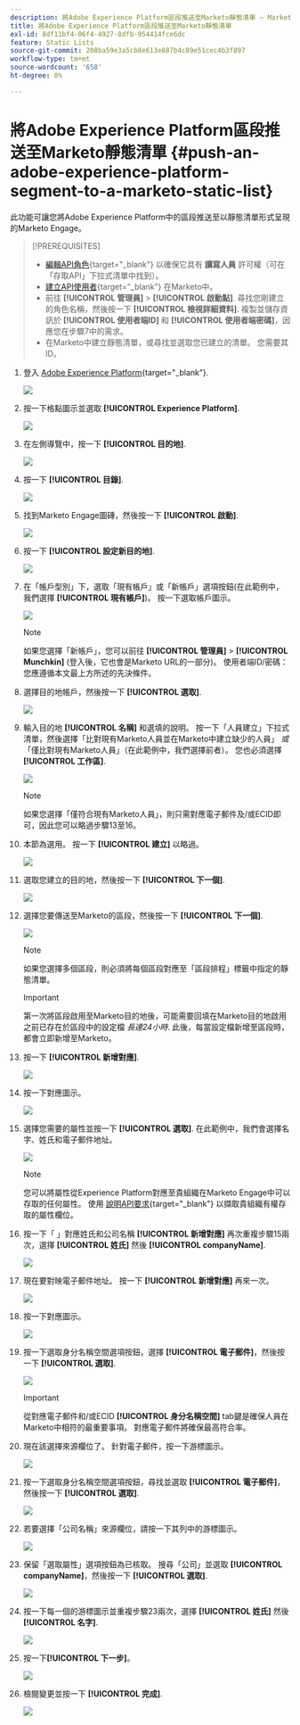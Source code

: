 ```yaml
---
description: 將Adobe Experience Platform區段推送至Marketo靜態清單 — Marketo檔案 — 產品檔案
title: 將Adobe Experience Platform區段推送至Marketo靜態清單
exl-id: 8df11bf4-06f4-4927-8dfb-954414fce6dc
feature: Static Lists
source-git-commit: 208ba59e3a5cb8e613e887b4c89e51cec4b3f897
workflow-type: tm+mt
source-wordcount: '658'
ht-degree: 0%

---
```


# 將Adobe Experience Platform區段推送至Marketo靜態清單 {#push-an-adobe-experience-platform-segment-to-a-marketo-static-list}

此功能可讓您將Adobe Experience Platform中的區段推送至以靜態清單形式呈現的Marketo Engage。

>[!PREREQUISITES]
>
>* [編輯API角色](/help/marketo/product-docs/administration/users-and-roles/create-delete-edit-and-change-a-user-role.md#edit-an-existing-role){target="_blank"} 以確保它具有 **讀寫人員** 許可權（可在「存取API」下拉式清單中找到）。
>* [建立API使用者](/help/marketo/product-docs/administration/users-and-roles/create-an-api-only-user.md){target="_blank"} 在Marketo中。
>* 前往 **[!UICONTROL 管理員]** > **[!UICONTROL 啟動點]**. 尋找您剛建立的角色名稱，然後按一下 **[!UICONTROL 檢視詳細資料]**. 複製並儲存資訊於 **[!UICONTROL 使用者端ID]** 和 **[!UICONTROL 使用者端密碼]**，因應您在步驟7中的需求。
>* 在Marketo中建立靜態清單，或尋找並選取您已建立的清單。 您需要其ID。

1. 登入 [Adobe Experience Platform](https://experience.adobe.com/){target="_blank"}.

   ![](assets/push-an-adobe-experience-platform-segment-1.png)

1. 按一下格點圖示並選取 **[!UICONTROL Experience Platform]**.

   ![](assets/push-an-adobe-experience-platform-segment-2.png)

1. 在左側導覽中，按一下 **[!UICONTROL 目的地]**.

   ![](assets/push-an-adobe-experience-platform-segment-3.png)

1. 按一下 **[!UICONTROL 目錄]**.

   ![](assets/push-an-adobe-experience-platform-segment-4.png)

1. 找到Marketo Engage圖磚，然後按一下 **[!UICONTROL 啟動]**.

   ![](assets/push-an-adobe-experience-platform-segment-5.png)

1. 按一下 **[!UICONTROL 設定新目的地]**.

   ![](assets/push-an-adobe-experience-platform-segment-6.png)


1. 在「帳戶型別」下，選取「現有帳戶」或「新帳戶」選項按鈕(在此範例中，我們選擇 **[!UICONTROL 現有帳戶]**)。 按一下選取帳戶圖示。

   ![](assets/push-an-adobe-experience-platform-segment-7.png)

   >[!NOTE]
   >
   >如果您選擇「新帳戶」，您可以前往 **[!UICONTROL 管理員]** > **[!UICONTROL Munchkin]** (登入後，它也會是Marketo URL的一部分)。 使用者端ID/密碼：您應遵循本文最上方所述的先決條件。

1. 選擇目的地帳戶，然後按一下 **[!UICONTROL 選取]**.

   ![](assets/push-an-adobe-experience-platform-segment-8.png)

1. 輸入目的地 **[!UICONTROL 名稱]** 和選填的說明。 按一下「人員建立」下拉式清單，然後選擇「比對現有Marketo人員並在Marketo中建立缺少的人員」 _或_ 「僅比對現有Marketo人員」（在此範例中，我們選擇前者）。 您也必須選擇 **[!UICONTROL 工作區]**.

   ![](assets/push-an-adobe-experience-platform-segment-9.png)

   >[!NOTE]
   >
   >如果您選擇「僅符合現有Marketo人員」，則只需對應電子郵件及/或ECID即可，因此您可以略過步驟13至16。

1. 本節為選用。 按一下 **[!UICONTROL 建立]** 以略過。

   ![](assets/push-an-adobe-experience-platform-segment-10.png)

1. 選取您建立的目的地，然後按一下 **[!UICONTROL 下一個]**.

   ![](assets/push-an-adobe-experience-platform-segment-11.png)

1. 選擇您要傳送至Marketo的區段，然後按一下 **[!UICONTROL 下一個]**.

   ![](assets/push-an-adobe-experience-platform-segment-12.png)

   >[!NOTE]
   >
   >如果您選擇多個區段，則必須將每個區段對應至「區段排程」標籤中指定的靜態清單。

   >[!IMPORTANT]
   >
   >第一次將區段啟用至Marketo目的地後，可能需要回填在Marketo目的地啟用之前已存在於區段中的設定檔 _長達24小時_. 此後，每當設定檔新增至區段時，都會立即新增至Marketo。

1. 按一下 **[!UICONTROL 新增對應]**.

   ![](assets/push-an-adobe-experience-platform-segment-13.png)

1. 按一下對應圖示。

   ![](assets/push-an-adobe-experience-platform-segment-14.png)

1. 選擇您需要的屬性並按一下 **[!UICONTROL 選取]**. 在此範例中，我們會選擇名字、姓氏和電子郵件地址。

   ![](assets/push-an-adobe-experience-platform-segment-15.png)

   >[!NOTE]
   >
   >您可以將屬性從Experience Platform對應至貴組織在Marketo Engage中可以存取的任何屬性。 使用 [說明API要求](https://developers.marketo.com/rest-api/lead-database/leads/#describe){target="_blank"} 以擷取貴組織有權存取的屬性欄位。

1. 按一下「 」對應姓氏和公司名稱 **[!UICONTROL 新增對應]** 再次重複步驟15兩次，選擇 **[!UICONTROL 姓氏]** 然後 **[!UICONTROL companyName]**.

   ![](assets/push-an-adobe-experience-platform-segment-16.png)

1. 現在要對映電子郵件地址。 按一下 **[!UICONTROL 新增對應]** 再來一次。

   ![](assets/push-an-adobe-experience-platform-segment-17.png)

1. 按一下對應圖示。

   ![](assets/push-an-adobe-experience-platform-segment-18.png)

1. 按一下選取身分名稱空間選項按鈕，選擇 **[!UICONTROL 電子郵件]**，然後按一下 **[!UICONTROL 選取]**.

   ![](assets/push-an-adobe-experience-platform-segment-19.png)

   >[!IMPORTANT]
   >
   >從對應電子郵件和/或ECID **[!UICONTROL 身分名稱空間]** tab鍵是確保人員在Marketo中相符的最重要事項。 對應電子郵件將確保最高符合率。

1. 現在該選擇來源欄位了。 針對電子郵件，按一下游標圖示。

   ![](assets/push-an-adobe-experience-platform-segment-20.png)

1. 按一下選取身分名稱空間選項按鈕，尋找並選取 **[!UICONTROL 電子郵件]**，然後按一下 **[!UICONTROL 選取]**.

   ![](assets/push-an-adobe-experience-platform-segment-21.png)

1. 若要選擇「公司名稱」來源欄位，請按一下其列中的游標圖示。

   ![](assets/push-an-adobe-experience-platform-segment-22.png)

1. 保留「選取屬性」選項按鈕為已核取。 搜尋「公司」並選取 **[!UICONTROL companyName]**，然後按一下 **[!UICONTROL 選取]**.

   ![](assets/push-an-adobe-experience-platform-segment-23.png)

1. 按一下每一個的游標圖示並重複步驟23兩次，選擇 **[!UICONTROL 姓氏]** 然後 **[!UICONTROL 名字]**.

   ![](assets/push-an-adobe-experience-platform-segment-24.png)

1. 按一下&#x200B;**[!UICONTROL 下一步]**。

   ![](assets/push-an-adobe-experience-platform-segment-25.png)

1. 檢閱變更並按一下 **[!UICONTROL 完成]**.

   ![](assets/push-an-adobe-experience-platform-segment-26.png)

